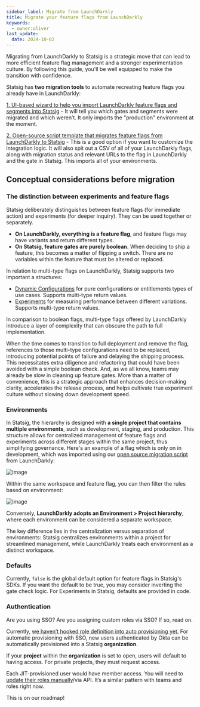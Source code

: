 ```yaml
---
sidebar_label: Migrate from LaunchDarkly
title: Migrate your feature flags from LaunchDarkly
keywords:
  - owner:oliver
last_update:
  date: 2024-10-02
---
```


Migrating from LaunchDarkly to Statsig is a strategic move that can lead to more efficient feature flag management and a stronger experimentation culture. By following this guide, you'll be well equipped to make the transition with confidence.

Statsig has **two migration tools** to automate recreating feature flags you already have in LaunchDarkly:

[1. UI-based wizard to help you import LaunchDarkly feature flags and segments into Statsig](/guides/ui-based-tool) - It will tell you which gates and segments were migrated and which weren’t. It only imports the "production" environment at the moment.

[2. Open-source script template that migrates feature flags from LaunchDarkly to Statsig](/guides/open-source-script) - This is a good option if you want to customize the integration logic. It will also spit out a CSV of all of your LaunchDarkly flags, along with migration status and relevant URLs to the flag in LaunchDarkly and the gate in Statsig. This imports all of your environments.

## Conceptual considerations before migration
### The distinction between experiments and feature flags
Statsig deliberately distinguishes between feature flags (for immediate action) and experiments (for deeper inquiry). They can be used together or separately. 

- **On LaunchDarkly, everything is a feature flag**, and feature flags may have variants and return different types.
- **On Statsig, feature gates are purely boolean.** When deciding to ship a feature, this becomes a matter of flipping a switch. There are no variables within the feature that must be altered or replaced.

In relation to multi-type flags on LaunchDarkly, Statsig supports two important a structures:

- [Dynamic Configurations](/dynamic-config) for pure configurations or entitlements types of use cases. Supports multi-type return values.
- [Experiments](/experiments-plus) for measuring performance between different variations. Supports multi-type return values.

In comparison to boolean flags, multi-type flags offered by LaunchDarkly introduce a layer of complexity that can obscure the path to full implementation.

When the time comes to transition to full deployment and remove the flag, references to those multi-type configurations need to be replaced, introducing potential points of failure and delaying the shipping process. This necessitates extra diligence and refactoring that could have been avoided with a simple boolean check. And, as we all know, teams may already be slow in cleaning up feature gates. More than a matter of convenience, this is a strategic approach that enhances decision-making clarity, accelerates the release process, and helps cultivate true experiment culture without slowing down development speed.

### Environments
In Statsig, the hierarchy is designed with **a single project that contains multiple environments**, such as development, staging, and production. This structure allows for centralized management of feature flags and experiments across different stages within the same project, thus simplifying governance. Here's an example of a flag which is only on in development, which was imported using our [open source migration script](/guides/open-source-script) from LaunchDarkly:

![image](https://github.com/statsig-io/docs/assets/173515951/76489c32-3c65-4096-9d07-de55f4332faf)

Within the same workspace and feature flag, you can then filter the rules based on environment:

![image](https://github.com/statsig-io/docs/assets/173515951/b129a979-763f-4ccb-9f07-d16e2d92ad40)

Conversely, **LaunchDarkly adopts an Environment > Project hierarchy**, where each environment can be considered a separate workspace.

The key difference lies in the centralization versus separation of environments: Statsig centralizes environments within a project for streamlined management, while LaunchDarkly treats each environment as a distinct workspace.

### Defaults
Currently, `false` is the global default option for feature flags in Statsig's SDKs. If you want the default to be true, you may consider inverting the gate check logic. For Experiments in Statsig, defaults are provided in code.

### Authentication
Are you using SSO? Are you assigning custom roles via SSO? If so, read on.

Currently, [we haven’t hooked role definition into auto provisioning yet.](https://docs.LaunchDarkly.com/home/account/okta#assigning-custom-roles-in-okta) For automatic provisioning with SSO, new users authenticated by Okta can be automatically provisioned into a Statsig **organization**.

If your **project** within the **organization** is set to open, users will default to having access. For private projects, they must request access.

Each JIT-provisioned user would have member access. You will need to [update their roles manually](/access-management/projects)/via API. It’s a similar pattern with teams and roles right now.

This is on our roadmap!
